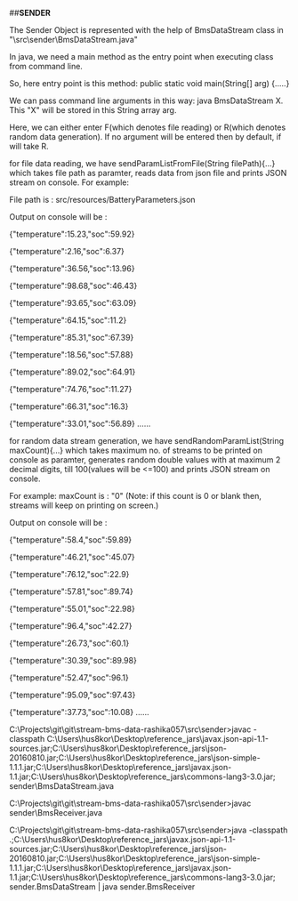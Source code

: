 ##**SENDER**

The Sender Object is represented with the help of BmsDataStream class in "\src\sender\BmsDataStream.java"

In java, we need a main method as the entry point when executing class from command line. 

So, here entry point is this method: public static void main(String[] arg) {.....}

We can pass command line arguments in this way: java BmsDataStream X. This "X" will be stored in this String array arg.

Here, we can either enter F(which denotes file reading) or R(which denotes random data generation). If no argument will be entered then by default, if will take R.

for file data reading, we have sendParamListFromFile(String filePath){...} which takes file path as paramter, reads data from json file and prints JSON stream on console. For example:

File path is : src/resources/BatteryParameters.json

Output on console will be :

{"temperature":15.23,"soc":59.92}

{"temperature":2.16,"soc":6.37}

{"temperature":36.56,"soc":13.96}

{"temperature":98.68,"soc":46.43}

{"temperature":93.65,"soc":63.09}

{"temperature":64.15,"soc":11.2}

{"temperature":85.31,"soc":67.39}

{"temperature":18.56,"soc":57.88}

{"temperature":89.02,"soc":64.91}

{"temperature":74.76,"soc":11.27}

{"temperature":66.31,"soc":16.3}

{"temperature":33.01,"soc":56.89}
......

for random data stream generation, we have sendRandomParamList(String maxCount){...} which takes maximum no. of streams to be printed on console as paramter, generates random double values with at maximum 2 decimal digits, till 100(values will be <=100) and prints JSON stream on console.

For example:
maxCount is : "0"    (Note: if this count is 0 or blank then, streams will keep on printing on screen.)

Output on console will be :

{"temperature":58.4,"soc":59.89}

{"temperature":46.21,"soc":45.07}

{"temperature":76.12,"soc":22.9}

{"temperature":57.81,"soc":89.74}

{"temperature":55.01,"soc":22.98}

{"temperature":96.4,"soc":42.27}

{"temperature":26.73,"soc":60.1}

{"temperature":30.39,"soc":89.98}

{"temperature":52.47,"soc":96.1}

{"temperature":95.09,"soc":97.43}

{"temperature":37.73,"soc":10.08}
......

C:\Projects\git\git\stream-bms-data-rashika057\src\sender>javac -classpath C:\Users\hus8kor\Desktop\reference_jars\javax.json-api-1.1-sources.jar;C:\Users\hus8kor\Desktop\reference_jars\json-20160810.jar;C:\Users\hus8kor\Desktop\reference_jars\json-simple-1.1.1.jar;C:\Users\hus8kor\Desktop\reference_jars\javax.json-1.1.jar;C:\Users\hus8kor\Desktop\reference_jars\commons-lang3-3.0.jar; sender\BmsDataStream.java

C:\Projects\git\git\stream-bms-data-rashika057\src\sender>javac sender\BmsReceiver.java 

C:\Projects\git\git\stream-bms-data-rashika057\src\sender>java -classpath .;C:\Users\hus8kor\Desktop\reference_jars\javax.json-api-1.1-sources.jar;C:\Users\hus8kor\Desktop\reference_jars\json-20160810.jar;C:\Users\hus8kor\Desktop\reference_jars\json-simple-1.1.1.jar;C:\Users\hus8kor\Desktop\reference_jars\javax.json-1.1.jar;C:\Users\hus8kor\Desktop\reference_jars\commons-lang3-3.0.jar; sender.BmsDataStream | java sender.BmsReceiver

